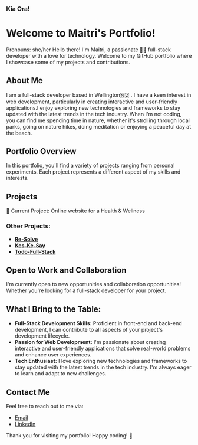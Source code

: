 ### Kia Ora! 
# Welcome to Maitri's Portfolio!

Pronouns: she/her
Hello there! I'm Maitri, a passionate 👩‍💻 full-stack developer with a love for technology. Welcome to my GitHub portfolio where I showcase some of my projects and contributions.

## About Me

I am a full-stack developer based in Wellington🇳🇿 . I have a keen interest in web development, particularly in creating interactive and user-friendly applications.I enjoy exploring new technologies and frameworks to stay updated with the latest trends in the tech industry. When I'm not coding, you can find me spending time in nature, whether it's strolling through local parks, going on nature hikes, doing meditation  or enjoying a peaceful day at the beach.

## Portfolio Overview

In this portfolio, you'll find a variety of projects ranging from personal experiments. Each project represents a different aspect of my skills and interests.

## Projects
🌱 Current Project: Online website for a Health & Wellness 

### Other Projects:
- **[Re-Solve](https://github.com/maitri-thakor/Re-Solve)** 
- **[Kes-Ke-Say](https://github.com/maitri-thakor/Kes-Ke-Say)** 
- **[Todo-Full-Stack](https://github.com/maitri-thakor/todo-full-stack)** 


## Open to Work and Collaboration

I'm currently open to new opportunities and collaboration opportunities! Whether you're looking for a full-stack developer for your project.

## What I Bring to the Table:

- **Full-Stack Development Skills:** Proficient in front-end and back-end development, I can contribute to all aspects of your project's development lifecycle.
- **Passion for Web Development:** I'm passionate about creating interactive and user-friendly applications that solve real-world problems and enhance user experiences.
- **Tech Enthusiast:** I love exploring new technologies and frameworks to stay updated with the latest trends in the tech industry. I'm always eager to learn and adapt to new challenges.

## Contact Me

Feel free to reach out to me via:
- [Email](maitrithakor@gamil.com)
- [LinkedIn](https://www.linkedin.com/in/maitri-thakor/)

Thank you for visiting my portfolio! Happy coding! 🚀
